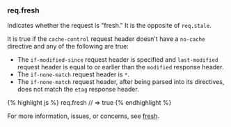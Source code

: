 <h3 id='req.fresh'>req.fresh</h3>

Indicates whether the request is "fresh."  It is the opposite of `req.stale`.

It is true if the `cache-control` request header doesn't have a `no-cache` directive and any
of the following are true:

* The `if-modified-since` request header is specified  and `last-modified` request header is equal to or earlier than the `modified` response header.
* The `if-none-match` request header is `*`.
* The `if-none-match` request header, after being parsed into its directives, does not
match the `etag` response header.

{% highlight js %}
req.fresh
// => true
{% endhighlight %}

For more information, issues, or concerns, see [fresh](https://github.com/jshttp/fresh).
